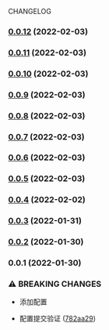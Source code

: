 CHANGELOG
### [0.0.12](https://github.com/taokepppooo/sky-lark/compare/v0.0.11...v0.0.12) (2022-02-03)

### [0.0.11](https://github.com/taokepppooo/sky-lark/compare/v0.0.10...v0.0.11) (2022-02-03)

### [0.0.10](https://github.com/taokepppooo/sky-lark/compare/v0.0.9...v0.0.10) (2022-02-03)

### [0.0.9](https://github.com/taokepppooo/sky-lark/compare/v0.0.8...v0.0.9) (2022-02-03)

### [0.0.8](https://github.com/taokepppooo/sky-lark/compare/v0.0.7...v0.0.8) (2022-02-03)

### [0.0.7](https://github.com/taokepppooo/sky-lark/compare/v0.0.6...v0.0.7) (2022-02-03)

### [0.0.6](https://github.com/taokepppooo/sky-lark/compare/v0.0.5...v0.0.6) (2022-02-03)

### [0.0.5](https://github.com/taokepppooo/sky-lark/compare/v0.0.4...v0.0.5) (2022-02-03)

### [0.0.4](https://github.com/taokepppooo/sky-lark/compare/v0.0.3...v0.0.4) (2022-02-02)

### [0.0.3](https://github.com/taokepppooo/sky-lark/compare/v0.0.2...v0.0.3) (2022-01-31)

### [0.0.2](https://github.com/taokepppooo/sky-lark/compare/v0.0.1...v0.0.2) (2022-01-30)

### 0.0.1 (2022-01-30)

### ⚠ BREAKING CHANGES

* 添加配置

* 配置提交验证 ([782aa29](https://github.com/taokepppooo/sky-lark/commit/782aa29933f68d8176ed1656f4ae167363f30f0f))
